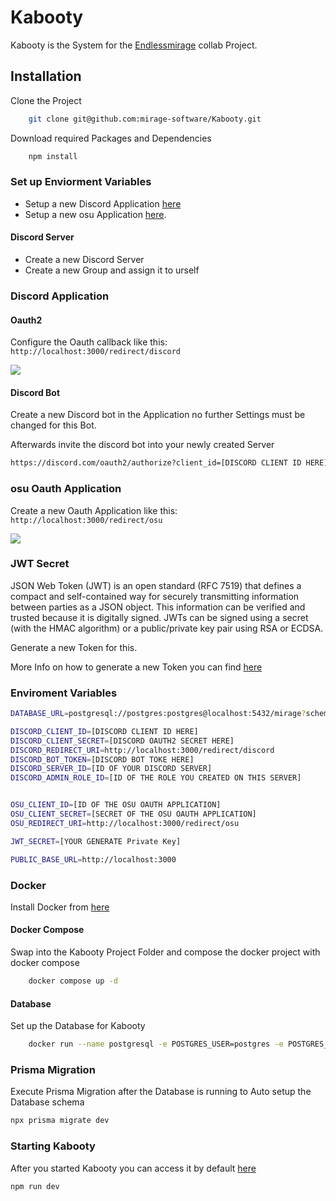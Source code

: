 
# Kabooty

Kabooty is the System for the [Endlessmirage](https://endlessmirage.net) collab Project.

## Installation

Clone the Project

```bash
    git clone git@github.com:mirage-software/Kabooty.git
```
Download required Packages and Dependencies
```bash
    npm install
```
### Set up Enviorment Variables  
  
- Setup a new Discord Application [here](https://discord.com/developers/applications)  
- Setup a new osu Application [here](https://osu.ppy.sh/home/account/edit#new-oauth-application).

#### Discord Server

- Create a new Discord Server
- Create a new Group and assign it to urself

### Discord Application

#### Oauth2

Configure the Oauth callback like this: `http://localhost:3000/redirect/discord`

![](https://i.imgur.com/qfMCQ9g.png)

#### Discord Bot

Create a new Discord bot in the Application no further Settings must be changed for this Bot.

Afterwards invite the discord bot into your newly created Server

```bash
https://discord.com/oauth2/authorize?client_id=[DISCORD CLIENT ID HERE]&permision=8&scope=bot%20applications.commands
```

### osu Oauth Application

Create a new Oauth Application like this: `http://localhost:3000/redirect/osu`

![](https://i.imgur.com/a418T9F.png)

### JWT Secret  

JSON Web Token (JWT) is an open standard (RFC 7519) that defines a compact and self-contained way for securely transmitting information between parties as a JSON object. This information can be verified and trusted because it is digitally signed. JWTs can be signed using a secret (with the HMAC algorithm) or a public/private key pair using RSA or ECDSA.  

Generate a new Token for this.

More Info on how to generate a new Token you can find [here](https://www.ssh.com/academy/ssh/keygen)

### Enviroment Variables
```bash
DATABASE_URL=postgresql://postgres:postgres@localhost:5432/mirage?schema=public

DISCORD_CLIENT_ID=[DISCORD CLIENT ID HERE]
DISCORD_CLIENT_SECRET=[DISCORD OAUTH2 SECRET HERE]
DISCORD_REDIRECT_URI=http://localhost:3000/redirect/discord
DISCORD_BOT_TOKEN=[DISCORD BOT TOKE HERE]
DISCORD_SERVER_ID=[ID OF YOUR DISCORD SERVER]
DISCORD_ADMIN_ROLE_ID=[ID OF THE ROLE YOU CREATED ON THIS SERVER]


OSU_CLIENT_ID=[ID OF THE OSU OAUTH APPLICATION]
OSU_CLIENT_SECRET=[SECRET OF THE OSU OAUTH APPLICATION]
OSU_REDIRECT_URI=http://localhost:3000/redirect/osu

JWT_SECRET=[YOUR GENERATE Private Key]

PUBLIC_BASE_URL=http://localhost:3000
```

### Docker

Install Docker from [here](https://www.docker.com/products/docker-desktop/)

#### Docker Compose
Swap into the Kabooty Project Folder and compose the docker project with docker compose
```bash
    docker compose up -d
```

#### Database

Set up the Database for Kabooty

```bash
    docker run --name postgresql -e POSTGRES_USER=postgres -e POSTGRES_PASSWORD=postgres -p 5432:5432 -v /data:/var/lib/postgresql/data -d postgres
```

### Prisma Migration

Execute Prisma Migration after the Database is running to Auto setup the Database schema

```bash
npx prisma migrate dev
```

### Starting Kabooty

After you started Kabooty you can access it by default [here](http://localhost:3000)

```bash
npm run dev
```
